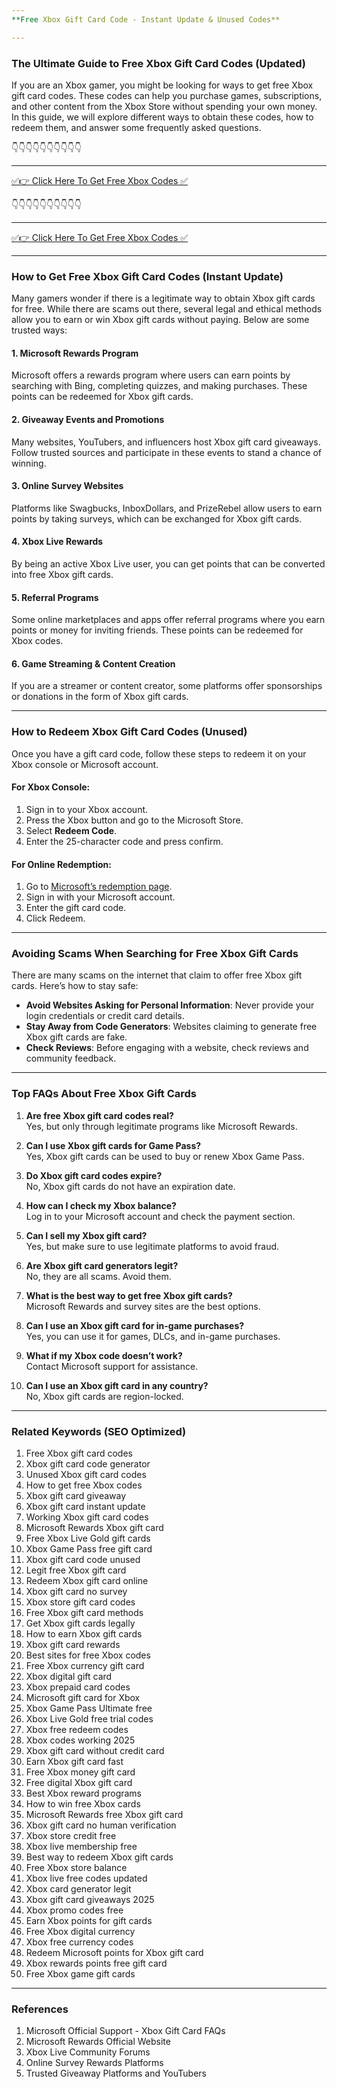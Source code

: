 ```yaml
---
**Free Xbox Gift Card Code - Instant Update & Unused Codes**

---
```


### The Ultimate Guide to Free Xbox Gift Card Codes (Updated)

If you are an Xbox gamer, you might be looking for ways to get free Xbox gift card codes. These codes can help you purchase games, subscriptions, and other content from the Xbox Store without spending your own money. In this guide, we will explore different ways to obtain these codes, how to redeem them, and answer some frequently asked questions.


👇👇👇👇👇👇👇👇👇👇

---

[✅👉 Click Here To Get Free Xbox Codes ✅](https://therewardgate.com/free-xbox/)

👇👇👇👇👇👇👇👇👇👇

---

[✅👉 Click Here To Get Free Xbox Codes ✅](https://therewardgate.com/free-xbox/)


---

### How to Get Free Xbox Gift Card Codes (Instant Update)

Many gamers wonder if there is a legitimate way to obtain Xbox gift cards for free. While there are scams out there, several legal and ethical methods allow you to earn or win Xbox gift cards without paying. Below are some trusted ways:

#### 1. **Microsoft Rewards Program**
Microsoft offers a rewards program where users can earn points by searching with Bing, completing quizzes, and making purchases. These points can be redeemed for Xbox gift cards.

#### 2. **Giveaway Events and Promotions**
Many websites, YouTubers, and influencers host Xbox gift card giveaways. Follow trusted sources and participate in these events to stand a chance of winning.

#### 3. **Online Survey Websites**
Platforms like Swagbucks, InboxDollars, and PrizeRebel allow users to earn points by taking surveys, which can be exchanged for Xbox gift cards.

#### 4. **Xbox Live Rewards**
By being an active Xbox Live user, you can get points that can be converted into free Xbox gift cards.

#### 5. **Referral Programs**
Some online marketplaces and apps offer referral programs where you earn points or money for inviting friends. These points can be redeemed for Xbox codes.

#### 6. **Game Streaming & Content Creation**
If you are a streamer or content creator, some platforms offer sponsorships or donations in the form of Xbox gift cards.

---

### How to Redeem Xbox Gift Card Codes (Unused)

Once you have a gift card code, follow these steps to redeem it on your Xbox console or Microsoft account.

#### **For Xbox Console:**
1. Sign in to your Xbox account.
2. Press the Xbox button and go to the Microsoft Store.
3. Select **Redeem Code**.
4. Enter the 25-character code and press confirm.

#### **For Online Redemption:**
1. Go to [Microsoft’s redemption page](https://redeem.microsoft.com/).
2. Sign in with your Microsoft account.
3. Enter the gift card code.
4. Click Redeem.

---

### Avoiding Scams When Searching for Free Xbox Gift Cards

There are many scams on the internet that claim to offer free Xbox gift cards. Here’s how to stay safe:

- **Avoid Websites Asking for Personal Information**: Never provide your login credentials or credit card details.
- **Stay Away from Code Generators**: Websites claiming to generate free Xbox gift cards are fake.
- **Check Reviews**: Before engaging with a website, check reviews and community feedback.

---

### Top FAQs About Free Xbox Gift Cards

1. **Are free Xbox gift card codes real?**  
   Yes, but only through legitimate programs like Microsoft Rewards.

2. **Can I use Xbox gift cards for Game Pass?**  
   Yes, Xbox gift cards can be used to buy or renew Xbox Game Pass.

3. **Do Xbox gift card codes expire?**  
   No, Xbox gift cards do not have an expiration date.

4. **How can I check my Xbox balance?**  
   Log in to your Microsoft account and check the payment section.

5. **Can I sell my Xbox gift card?**  
   Yes, but make sure to use legitimate platforms to avoid fraud.

6. **Are Xbox gift card generators legit?**  
   No, they are all scams. Avoid them.

7. **What is the best way to get free Xbox gift cards?**  
   Microsoft Rewards and survey sites are the best options.

8. **Can I use an Xbox gift card for in-game purchases?**  
   Yes, you can use it for games, DLCs, and in-game purchases.

9. **What if my Xbox code doesn’t work?**  
   Contact Microsoft support for assistance.

10. **Can I use an Xbox gift card in any country?**  
    No, Xbox gift cards are region-locked.

---

### Related Keywords (SEO Optimized)

1. Free Xbox gift card codes
2. Xbox gift card code generator
3. Unused Xbox gift card codes
4. How to get free Xbox codes
5. Xbox gift card giveaway
6. Xbox gift card instant update
7. Working Xbox gift card codes
8. Microsoft Rewards Xbox gift card
9. Free Xbox Live Gold gift cards
10. Xbox Game Pass free gift card
11. Xbox gift card code unused
12. Legit free Xbox gift card
13. Redeem Xbox gift card online
14. Xbox gift card no survey
15. Xbox store gift card codes
16. Free Xbox gift card methods
17. Get Xbox gift cards legally
18. How to earn Xbox gift cards
19. Xbox gift card rewards
20. Best sites for free Xbox codes
21. Free Xbox currency gift card
22. Xbox digital gift card
23. Xbox prepaid card codes
24. Microsoft gift card for Xbox
25. Xbox Game Pass Ultimate free
26. Xbox Live Gold free trial codes
27. Xbox free redeem codes
28. Xbox codes working 2025
29. Xbox gift card without credit card
30. Earn Xbox gift card fast
31. Free Xbox money gift card
32. Free digital Xbox gift card
33. Best Xbox reward programs
34. How to win free Xbox cards
35. Microsoft Rewards free Xbox gift card
36. Xbox gift card no human verification
37. Xbox store credit free
38. Xbox live membership free
39. Best way to redeem Xbox gift cards
40. Free Xbox store balance
41. Xbox live free codes updated
42. Xbox card generator legit
43. Xbox gift card giveaways 2025
44. Xbox promo codes free
45. Earn Xbox points for gift cards
46. Free Xbox digital currency
47. Xbox free currency codes
48. Redeem Microsoft points for Xbox gift card
49. Xbox rewards points free gift card
50. Free Xbox game gift cards

---

### References

1. Microsoft Official Support - Xbox Gift Card FAQs
2. Microsoft Rewards Official Website
3. Xbox Live Community Forums
4. Online Survey Rewards Platforms
5. Trusted Giveaway Platforms and YouTubers

